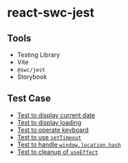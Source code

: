 # react-swc-jest

## Tools

- Testing Library
- Vite
- `@swc/jest`
- Storybook

## Test Case

- [Test to display current date](./src/components/DateText/DateText.test.tsx)
- [Test to display loading](./src/components/GetExamplesButton/GetExamplesButton.test.tsx)
- [Test to operate keyboard](./src/components/SelectBox/SelectBox.test.tsx)
- [Test to use `setTimeout`](./src/components/Toast/Toast.test.tsx)
- [Test to handle `window.location.hash`](./src/hooks/useHash.test.ts)
- [Test to cleanup of `useEffect`](./src/hooks/useName.test.ts)
